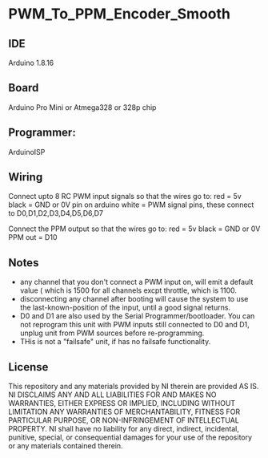 # PWM_To_PPM_Encoder_Smooth

## IDE
Arduino 1.8.16

## Board
Arduino Pro Mini or Atmega328 or 328p chip

## Programmer:
ArduinoISP

## Wiring
Connect upto 8 RC PWM input signals so that the wires go to:
     red = 5v
     black = GND or 0V pin on arduino
     white = PWM signal pins, these connect to D0,D1,D2,D3,D4,D5,D6,D7

Connect the PPM output so that the wires go to:
     red = 5v
     black = GND or 0V
     PPM out = D10 
     
## Notes 
* any channel that you don't connect a PWM input on, will emit a default value ( which is 1500 for all channels excpt throttle, which is 1100.
* disconnecting any channel after booting will cause the system to use the last-known-position of the input, until a good signal returns.
* D0 and D1 are also used by the Serial Programmer/bootloader.   You can not reprogram this unit with PWM inputs still connected to D0 and D1, unplug unit from PWM sources before re-programming.
* THis is not a "failsafe" unit, if has no failsafe functionality.

## License
This repository and any materials provided by NI therein are provided AS IS. NI DISCLAIMS ANY AND ALL LIABILITIES FOR AND MAKES NO WARRANTIES, EITHER EXPRESS OR IMPLIED, INCLUDING WITHOUT LIMITATION ANY WARRANTIES OF MERCHANTABILITY, FITNESS FOR PARTICULAR PURPOSE, OR NON-INFRINGEMENT OF INTELLECTUAL PROPERTY. NI shall have no liability for any direct, indirect, incidental, punitive, special, or consequential damages for your use of the repository or any materials contained therein.
